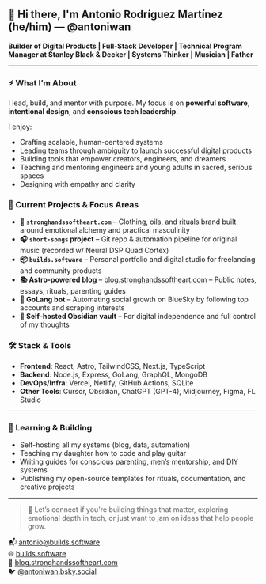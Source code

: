 ## 👋 Hi there, I'm Antonio Rodríguez Martínez (he/him) — @antoniwan

**Builder of Digital Products | Full-Stack Developer | Technical Program Manager at Stanley Black & Decker | Systems Thinker | Musician | Father**

---

### ⚡ What I’m About

I lead, build, and mentor with purpose. My focus is on **powerful software**, **intentional design**, and **conscious tech leadership**.

I enjoy:
- Crafting scalable, human-centered systems
- Leading teams through ambiguity to launch successful digital products
- Building tools that empower creators, engineers, and dreamers
- Teaching and mentoring engineers and young adults in sacred, serious spaces
- Designing with empathy and clarity

### 🧠 Current Projects & Focus Areas

- **🚀 `stronghandssoftheart.com`** – Clothing, oils, and rituals brand built around emotional alchemy and practical masculinity
- **🎧 `short-songs` project** – Git repo & automation pipeline for original music (recorded w/ Neural DSP Quad Cortex)
- **📦 `builds.software`** – Personal portfolio and digital studio for freelancing and community products
- **📚 Astro-powered blog** – [blog.stronghandssoftheart.com](https://blog.stronghandssoftheart.com) – Public notes, essays, rituals, parenting guides
- **🤖 GoLang bot** – Automating social growth on BlueSky by following top accounts and scraping interests
- **🧠 Self-hosted Obsidian vault** – For digital independence and full control of my thoughts

### 🛠️ Stack & Tools

- **Frontend**: React, Astro, TailwindCSS, Next.js, TypeScript  
- **Backend**: Node.js, Express, GoLang, GraphQL, MongoDB  
- **DevOps/Infra**: Vercel, Netlify, GitHub Actions, SQLite  
- **Other Tools**: Cursor, Obsidian, ChatGPT (GPT-4), Midjourney, Figma, FL Studio  

---

### 🌱 Learning & Building

- Self-hosting all my systems (blog, data, automation)
- Teaching my daughter how to code and play guitar
- Writing guides for conscious parenting, men’s mentorship, and DIY systems
- Publishing my open-source templates for rituals, documentation, and creative projects

---

> 💌 Let’s connect if you're building things that matter, exploring emotional depth in tech, or just want to jam on ideas that help people grow.

📬 antonio@builds.software  
🌐 [builds.software](https://builds.software)  
📖 [blog.stronghandssoftheart.com](https://blog.stronghandssoftheart.com)  
🐦 [@antoniwan.bsky.social](https://bsky.app/profile/antoniwan.bsky.social)  
